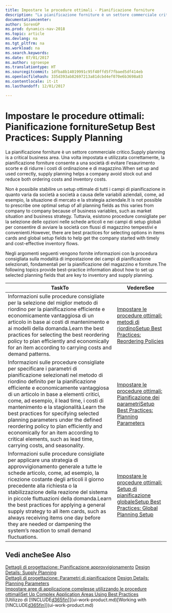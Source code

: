 ```yaml
---
title: Impostare le procedure ottimali - Pianificazione forniture
description: "La pianificazione forniture è un settore commerciale critico. Una volta impostata e utilizzata correttamente, la pianificazione forniture consente a una società di evitare l'esaurimento scorte e di ridurre i costi di ordinazione e di magazzino."
documentationcenter: 
author: SorenGP
ms.prod: dynamics-nav-2018
ms.topic: article
ms.devlang: na
ms.tgt_pltfrm: na
ms.workload: na
ms.search.keywords: 
ms.date: 07/01/2017
ms.author: sgroespe
ms.translationtype: HT
ms.sourcegitcommit: 1dfba8b14019991c95f40ffd5f7fbaed5df414eb
ms.openlocfilehash: 335d393ab82697213a81dcbd4ef070e6b3698a83
ms.contentlocale: it-it
ms.lasthandoff: 12/01/2017

---
```

# <a name="setup-best-practices-supply-planning"></a><span data-ttu-id="6695a-104">Impostare le procedure ottimali: Pianificazione forniture</span><span class="sxs-lookup"><span data-stu-id="6695a-104">Setup Best Practices: Supply Planning</span></span>
<span data-ttu-id="6695a-105">La pianificazione forniture è un settore commerciale critico.</span><span class="sxs-lookup"><span data-stu-id="6695a-105">Supply planning is a critical business area.</span></span> <span data-ttu-id="6695a-106">Una volta impostata e utilizzata correttamente, la pianificazione forniture consente a una società di evitare l'esaurimento scorte e di ridurre i costi di ordinazione e di magazzino.</span><span class="sxs-lookup"><span data-stu-id="6695a-106">When set up and used correctly, supply planning helps a company avoid stock out and reduce both ordering costs and inventory costs.</span></span>  

 <span data-ttu-id="6695a-107">Non è possibile stabilire un setup ottimale di tutti i campi di pianificazione in quanto varia da società a società a causa delle variabili aziendali, come, ad esempio, la situazione di mercato e la strategia aziendale.</span><span class="sxs-lookup"><span data-stu-id="6695a-107">It is not possible to prescribe one optimal setup of all planning fields as this varies from company to company because of business variables, such as market situation and business strategy.</span></span> <span data-ttu-id="6695a-108">Tuttavia, esistono procedure consigliate per la selezione delle opzioni nelle schede articoli e nei campi di setup globali per consentire di avviare la società con flussi di magazzino tempestivi e convenienti.</span><span class="sxs-lookup"><span data-stu-id="6695a-108">However, there are best practices for selecting options in items cards and global setup fields to help get the company started with timely and cost-effective inventory flows.</span></span>  

 <span data-ttu-id="6695a-109">Negli argomenti seguenti vengono fornite informazioni con la procedura consigliata sulla modalità di impostazione dei campi di pianificazione selezionati, fondamentali per la pianificazione del magazzino e forniture.</span><span class="sxs-lookup"><span data-stu-id="6695a-109">The following topics provide best-practice information about how to set up selected planning fields that are key to inventory and supply planning.</span></span>  

|<span data-ttu-id="6695a-110">**Task**</span><span class="sxs-lookup"><span data-stu-id="6695a-110">**To**</span></span>|<span data-ttu-id="6695a-111">**Vedere**</span><span class="sxs-lookup"><span data-stu-id="6695a-111">**See**</span></span>|  
|------------|-------------|  
|<span data-ttu-id="6695a-112">Informazioni sulle procedure consigliate per la selezione del miglior metodo di riordino per la pianificazione efficiente e economicamente vantaggiosa di un articolo in base ai costi di mantenimento e ai modelli della domanda.</span><span class="sxs-lookup"><span data-stu-id="6695a-112">Learn the best practices for selecting the best reordering policy to plan efficiently and economically for an item according to carrying costs and demand patterns.</span></span>|[<span data-ttu-id="6695a-113">Impostare le procedure ottimali: metodi di riordino</span><span class="sxs-lookup"><span data-stu-id="6695a-113">Setup Best Practices: Reordering Policies</span></span>](setup-best-practices-reordering-policies.md)|  
|<span data-ttu-id="6695a-114">Informazioni sulle procedure consigliate per specificare i parametri di pianificazione selezionati nel metodo di riordino definito per la pianificazione efficiente e economicamente vantaggiosa di un articolo in base a elementi critici, come, ad esempio, il lead time, i costi di mantenimento e la stagionalità.</span><span class="sxs-lookup"><span data-stu-id="6695a-114">Learn the best practices for specifying selected planning parameters under the defined reordering policy to plan efficiently and economically for an item according to critical elements, such as lead time, carrying costs, and seasonality.</span></span>|[<span data-ttu-id="6695a-115">Impostare le procedure ottimali: Pianificazione dei parametri</span><span class="sxs-lookup"><span data-stu-id="6695a-115">Setup Best Practices: Planning Parameters</span></span>](setup-best-practices-planning-parameters.md)|  
|<span data-ttu-id="6695a-116">Informazioni sulle procedure consigliate per applicare una strategia di approvvigionamento generale a tutte le schede articolo, come, ad esempio, la ricezione costante degli articoli il giorno precedente alla richiesta o la stabilizzazione della reazione del sistema in piccole fluttuazioni della domanda.</span><span class="sxs-lookup"><span data-stu-id="6695a-116">Learn the best practices for applying a general supply strategy to all item cards, such as always receiving items one day before they are needed or dampening the system’s reaction to small demand fluctuations.</span></span>|[<span data-ttu-id="6695a-117">Impostare le procedure ottimali: Setup di pianificazione globale</span><span class="sxs-lookup"><span data-stu-id="6695a-117">Setup Best Practices: Global Planning Setup</span></span>](setup-best-practices-global-planning-setup.md)|  

## <a name="see-also"></a><span data-ttu-id="6695a-118">Vedi anche</span><span class="sxs-lookup"><span data-stu-id="6695a-118">See Also</span></span>  
 <span data-ttu-id="6695a-119">[Dettagli di progettazione: Pianificazione approvvigionamento](design-details-supply-planning.md) </span><span class="sxs-lookup"><span data-stu-id="6695a-119">[Design Details: Supply Planning](design-details-supply-planning.md) </span></span>  
 <span data-ttu-id="6695a-120">[Dettagli di progettazione: Parametri di pianificazione](design-details-planning-parameters.md) </span><span class="sxs-lookup"><span data-stu-id="6695a-120">[Design Details: Planning Parameters](design-details-planning-parameters.md) </span></span>  
 [<span data-ttu-id="6695a-121">Impostare aree di applicazione complesse utilizzando le procedure ottimali</span><span class="sxs-lookup"><span data-stu-id="6695a-121">Set Up Complex Application Areas Using Best Practices</span></span>](set-up-complex-application-areas-using-best-practices.md)  
 <span data-ttu-id="6695a-122">[Utilizzo di [!INCLUDE[d365fin](includes/d365fin_md.md)]](ui-work-product.md)</span><span class="sxs-lookup"><span data-stu-id="6695a-122">[Working with [!INCLUDE[d365fin](includes/d365fin_md.md)]](ui-work-product.md)</span></span>

